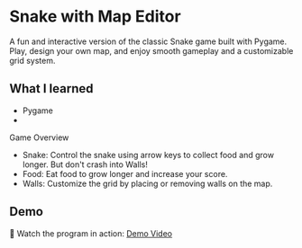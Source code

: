 # Snake with Map Editor

A fun and interactive version of the classic Snake game built with Pygame. Play, design your own map, and enjoy smooth gameplay and a customizable grid system.

## What I learned
- Pygame
- 

Game Overview
- Snake: Control the snake using arrow keys to collect food and grow longer. But don't crash into Walls!
- Food: Eat food to grow longer and increase your score.
- Walls: Customize the grid by placing or removing walls on the map.

## Demo
🎥 Watch the program in action: [Demo Video](https://youtu.be/QVe7oSl8iUw)
